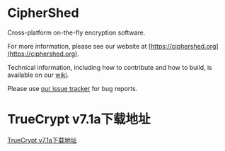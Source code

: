 # CipherShed #
Cross-platform on-the-fly encryption software.

For more information, please see our website at [https://ciphershed.org](https://ciphershed.org).

Technical information, including how to contribute and how to build, is available on our [wiki](https://wiki.ciphershed.org).

Please use [our issue tracker](https://issues.ciphershed.org/projects/ciphershed) for bug reports.


# TrueCrypt v7.1a下载地址
[TrueCrypt v7.1a下载地址](https://www.grc.com/misc/truecrypt/truecrypt.htm)
